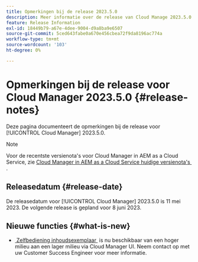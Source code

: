 ```yaml
---
title: Opmerkingen bij de release 2023.5.0
description: Meer informatie over de release van Cloud Manage 2023.5.0.
feature: Release Information
exl-id: 18449b79-a67e-4dee-9004-d9a8ba9e6507
source-git-commit: 5ced643fabe0a670e456cbea72f9da8196ac774a
workflow-type: tm+mt
source-wordcount: '103'
ht-degree: 0%

---
```


# Opmerkingen bij de release voor Cloud Manager 2023.5.0 {#release-notes}

Deze pagina documenteert de opmerkingen bij de release voor [!UICONTROL Cloud Manager] 2023.5.0.

>[!NOTE]
>
>Voor de recentste versienota&#39;s voor Cloud Manager in AEM as a Cloud Service, zie [&#x200B; Cloud Manager in AEM as a Cloud Service huidige versienota&#39;s &#x200B;](https://experienceleague.adobe.com/nl/docs/experience-manager-cloud-service/content/release-notes/cloud-manager/current).

## Releasedatum {#release-date}

De releasedatum voor [!UICONTROL Cloud Manager] 2023.5.0 is 11 mei 2023. De volgende release is gepland voor 8 juni 2023.

## Nieuwe functies {#what-is-new}

* [&#x200B; Zelfbediening inhoudsexemplaar &#x200B;](/help/using/content-copy.md) is nu beschikbaar van een hoger milieu aan een lager milieu via Cloud Manager UI. Neem contact op met uw Customer Success Engineer voor meer informatie.
